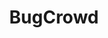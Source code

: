 ---
title: BugCrowd
description: Bugcrowd teams with elite security researchers to reduce risk & improve security ROI through our bug bounty, pen testing, & vulnerability disclosure programs.
url: https://www.bugcrowd.com/
image:
    # url: '/assets/images/cafe.png'
    # alt: 'Cafe'
tags: ['bugbounty']
listedDate: 2023-11-08
published: true
---